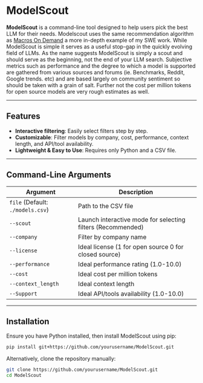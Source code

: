 # ModelScout

**ModelScout** is a command-line tool designed to help users pick the best LLM for their needs. Modelscout uses the same recommendation algorithm as [Macros On Demand](https://github.com/Hadi-M-Ibrahim/Macros-On-Demand) a more in-depth example of my SWE work. While ModelScout is simple it serves as a useful stop-gap in the quickly evolving field of LLMs. As the name suggests ModelScout is simply a scout and should serve as the beginning, not the end of your LLM search. Subjective metrics such as performance and the degree to which a model is supported are gathered from various sources and forums (ie. Benchmarks, Reddit, Google trends. etc) and are based largely on community sentiment so should be taken with a grain of salt. Further not the cost per million tokens for open source models are very rough estimates as well.

---

## Features
- **Interactive filtering**: Easily select filters step by step.
- **Customizable**: Filter models by company, cost, performance, context length, and API/tool availability.
- **Lightweight & Easy to Use**: Requires only Python and a CSV file.

---

##  Command-Line Arguments

| Argument | Description |
|----------|-------------|
| `file` (Default: `./models.csv`) | Path to the CSV file |
| `--scout` | Launch interactive mode for selecting filters (Recommended) |
| `--company` | Filter by company name |
| `--license` | Ideal license (1 for open source 0 for closed source) |
| `--performance` | Ideal performance rating (1.0-10.0) |
| `--cost` | Ideal cost per million tokens |
| `--context_length` | Ideal context length |
| `--Support` | Ideal API/tools availability (1.0-10.0) |

---

## Installation

Ensure you have Python installed, then install ModelScout using pip:

```sh
pip install git+https://github.com/yourusername/ModelScout.git
```

Alternatively, clone the repository manually:

```sh
git clone https://github.com/yourusername/ModelScout.git
cd ModelScout
```

